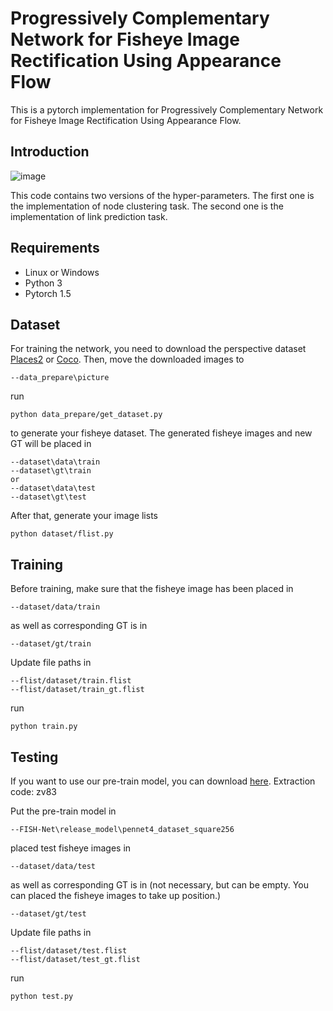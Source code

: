 # Progressively Complementary Network for Fisheye Image Rectification Using Appearance Flow
This is a pytorch implementation for Progressively Complementary Network for Fisheye Image Rectification Using Appearance Flow.

## Introduction
![image](https://github.com/uof1745-cmd/PCN/blob/main/img/2.PNG)

This code contains two versions of the hyper-parameters. The first one is the implementation of node clustering task. The second one is the implementation of link prediction task.

## Requirements
* Linux or Windows
* Python 3
* Pytorch 1.5

## Dataset
For training the network,  you need to download the perspective dataset [Places2](http://places2.csail.mit.edu/download.html) or [Coco](https://cocodataset.org/). Then, move the downloaded images to
```
--data_prepare\picture
```
run
```
python data_prepare/get_dataset.py
```
to generate your fisheye dataset. The generated fisheye images and new GT will be placed in 
```
--dataset\data\train 
--dataset\gt\train  
or 
--dataset\data\test
--dataset\gt\test
```
After that, generate your image lists
```
python dataset/flist.py
```

## Training
Before training, make sure that the fisheye image has been placed in 
```
--dataset/data/train
```

as well as corresponding GT is in 
```
--dataset/gt/train
```
Update file paths in 
```
--flist/dataset/train.flist 
--flist/dataset/train_gt.flist 
```

run
```
python train.py
```

## Testing
If you want to use our pre-train model, you can download [here](https://pan.baidu.com/s/1_vtoyewrq6nw7t2Of-NVsw). Extraction code: zv83

Put the pre-train model in 
```
--FISH-Net\release_model\pennet4_dataset_square256
```

placed test fisheye images in 
```
--dataset/data/test
```

as well as corresponding GT is in (not necessary, but can be empty. You can placed the fisheye images to take up position.)
```
--dataset/gt/test
```
Update file paths in 
```
--flist/dataset/test.flist 
--flist/dataset/test_gt.flist 
```

run
```
python test.py
```
